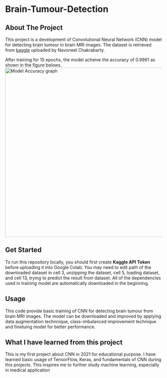 # Brain-Tumour-Detection

## About The Project
This project is a development of Convolutional Neural Network (CNN) model for detecting brain tumour in brain MRI images. The dataset is retrieved from [kaggle](https://www.kaggle.com/datasets/navoneel/brain-mri-images-for-brain-tumor-detection/data) uploaded by Navoneel Chakrabarty.

After training for 15 epochs, the model acheive the accuracy of 0.9961 as shown in the figure belows.
<img width="544" alt="Model Accuracy graph" src="https://github.com/user-attachments/assets/89c69e63-1fdd-4030-b7e0-75c2c131d5d8">

## Get Started
To run this repository locally, you should first create **Kaggle API Token** before uploading it into Google Colab. You may need to edit path of the downloaded dataset in cell 3, unzipping the dataset, cell 5, loading dataset, and cell 13, trying to predict the result from dataset. All of the dependencies used in training model are automatically downloaded in the beginning.

## Usage
This code provide basic training of CNN for detecting brain tumour from brain MRI images. The model can be downloaded and improved by applying data augmentation technnique, class-imbalanced improvement technique and finetuing model for better performance.

## What I have learned from this project
This is my first project about CNN in 2021 for educational purpose. I have learned basic usage of TensorFlow, Keras, and fundamentals of CNN during this projects. This inspires me to further study machine learning, especially in medical application
